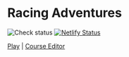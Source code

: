 Racing Adventures
=================

![Check status](https://github.com/jncraton/racing-adventures/actions/workflows/check.yml/badge.svg)
[![Netlify Status](https://api.netlify.com/api/v1/badges/3e539c3e-6548-46df-aa6f-e3f87d3c3776/deploy-status)](https://app.netlify.com/sites/racing-adventures/deploys)

[Play](https://racing-adventures.netlify.app/#93083208a10895073407b3078107a0072506000697455645250574257315a21560059844b744050422140014284365032213400328426512221200020841652122110001884037407630b53082107100b000)
 | 
[Course Editor](https://racing-adventures.netlify.app/editor#c668c538c42893083208a108c67795073407b307c2478107a007c866c776c6562506c456c376c236c1460006c8759745c6252505c4157315a215c12560059844b744c6340504c474c3542214c11400142843c733c6436503c463c3332213c12340032842c752c6426512c422c34242029102b0020841c771c6616521c3318201b101c031884037407630b530c210c130c020)
